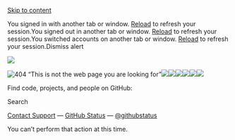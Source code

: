 [Skip to content](https://github.com/willsigmon/Bible-Companion#start-of-content)

You signed in with another tab or window. [Reload](https://github.com/willsigmon/Bible-Companion) to refresh your session.You signed out in another tab or window. [Reload](https://github.com/willsigmon/Bible-Companion) to refresh your session.You switched accounts on another tab or window. [Reload](https://github.com/willsigmon/Bible-Companion) to refresh your session.Dismiss alert

![](<Base64-Image-Removed>)

![404 “This is not the web page you are looking for”](<Base64-Image-Removed>)![](<Base64-Image-Removed>)![](<Base64-Image-Removed>)![](<Base64-Image-Removed>)![](<Base64-Image-Removed>)![](<Base64-Image-Removed>)![](<Base64-Image-Removed>)

Find code, projects, and people on GitHub:

Search

[Contact Support](https://support.github.com/?tags=dotcom-404) —
[GitHub Status](https://githubstatus.com/) —
[@githubstatus](https://twitter.com/githubstatus)

You can’t perform that action at this time.